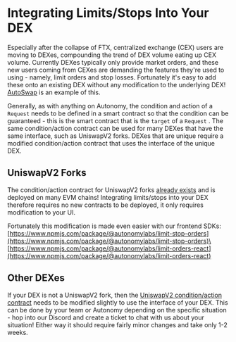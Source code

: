 # Integrating Limits/Stops Into Your DEX

Especially after the collapse of FTX, centralized exchange (CEX) users are moving to DEXes, compounding the trend of DEX volume eating up CEX volume. Currently DEXes typically only provide market orders, and these new users coming from CEXes are demanding the features they're used to using - namely, limit orders and stop losses. Fortunately it's easy to add these onto an existing DEX without any modification to the underlying DEX! [AutoSwap](https://autoswap.trade/) is an example of this.

Generally, as with anything on Autonomy, the condition and action of a `Request` needs to be defined in a smart contract so that the condition can be guaranteed - this is the smart contract that is the `target` of a `Request` . The same condition/action contract can be used for many DEXes that have the same interface, such as UniswapV2 forks. DEXes that are unique require a modified condition/action contract that uses the interface of the unique DEX.

## UniswapV2 Forks

The condition/action contract for UniswapV2 forks [already exists](https://github.com/Autonomy-Network/uniV2-limits-stops/blob/master/contracts/UniV2LimitsStops.sol) and is deployed on many EVM chains! Integrating limits/stops into your DEX therefore requires no new contracts to be deployed, it only requires modification to your UI.

Fortunately this modification is made even easier with our frontend SDKs:\
[https://www.npmjs.com/package/@autonomylabs/limit-stop-orders](https://www.npmjs.com/package/@autonomylabs/limit-stop-orders)\
[https://www.npmjs.com/package/@autonomylabs/limit-orders-react](https://www.npmjs.com/package/@autonomylabs/limit-orders-react)

## Other DEXes

If your DEX is not a UniswapV2 fork, then the [UniswapV2 condition/action contract](https://github.com/Autonomy-Network/uniV2-limits-stops/blob/master/contracts/UniV2LimitsStops.sol) needs to be modified slightly to use the interface of your DEX. This can be done by your team or Autonomy depending on the specific situation - hop into our Discord and create a ticket to chat with us about your situation! Either way it should require fairly minor changes and take only 1-2 weeks.
